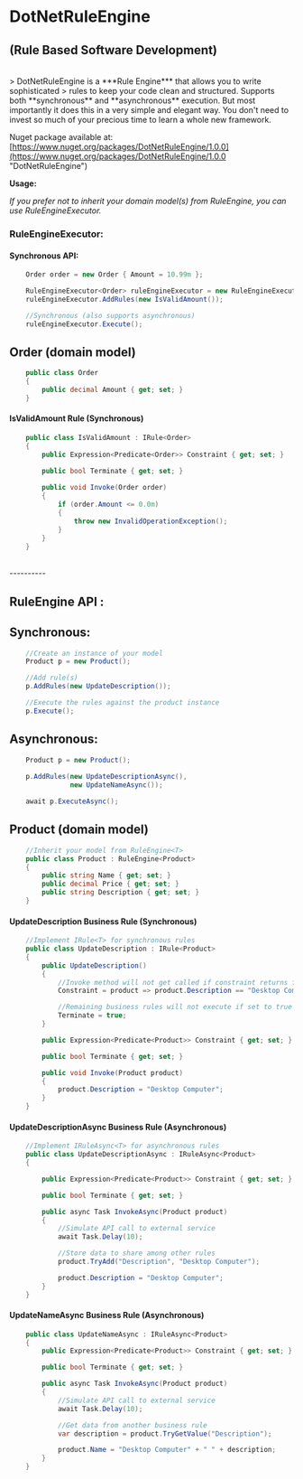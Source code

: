 # DotNetRuleEngine #
## (Rule Based Software Development) ##

<br />
> DotNetRuleEngine is a ***Rule Engine*** that allows you to write sophisticated 
> rules to keep your code clean and structured. Supports both **synchronous** and **asynchronous** execution. But most importantly it does this in a very simple and elegant way. You don't need to invest so much of your precious time to learn a whole new framework.


Nuget package available at: [https://www.nuget.org/packages/DotNetRuleEngine/1.0.0](https://www.nuget.org/packages/DotNetRuleEngine/1.0.0 "DotNetRuleEngine")

**Usage:**


*If you prefer not to inherit your domain model(s) from RuleEngine, you can use RuleEngineExecutor.*

### **RuleEngineExecutor:** ###

#### **Synchronous API:** ####

```csharp
	Order order = new Order { Amount = 10.99m };

    RuleEngineExecutor<Order> ruleEngineExecutor = new RuleEngineExecutor<Order>(order);
    ruleEngineExecutor.AddRules(new IsValidAmount());

    //Synchronous (also supports asynchronous)
    ruleEngineExecutor.Execute();
```
## **Order (domain model)** ##

```csharp
    public class Order
	{
		public decimal Amount { get; set; }
	}
```

#### **IsValidAmount Rule (Synchronous)** ####
```csharp
    public class IsValidAmount : IRule<Order>
    {
        public Expression<Predicate<Order>> Constraint { get; set; }

        public bool Terminate { get; set; }
        
        public void Invoke(Order order)
        {
            if (order.Amount <= 0.0m)
            {
                throw new InvalidOperationException();
            }
        }
    }
```

<br />
----------
<br />

## **RuleEngine API :** ##

## **Synchronous:** ##

```csharp
	//Create an instance of your model
    Product p = new Product();

    //Add rule(s)
	p.AddRules(new UpdateDescription());

    //Execute the rules against the product instance
	p.Execute();
```

## **Asynchronous:** ##

```csharp
    Product p = new Product();
    
	p.AddRules(new UpdateDescriptionAsync(),
               new UpdateNameAsync());

	await p.ExecuteAsync();
```

## **Product (domain model)** ##

```csharp
    //Inherit your model from RuleEngine<T>
    public class Product : RuleEngine<Product>
	{
		public string Name { get; set; }
		public decimal Price { get; set; }
		public string Description { get; set; }
	}
```
 
#### **UpdateDescription Business Rule (Synchronous)** ####
    
```csharp
    //Implement IRule<T> for synchronous rules
	public class UpdateDescription : IRule<Product>
    {
        public UpdateDescription()
        {
            //Invoke method will not get called if constraint returns false
            Constraint = product => product.Description == "Desktop Computer";

            //Remaining business rules will not execute if set to true
            Terminate = true;
        }

        public Expression<Predicate<Product>> Constraint { get; set; }

        public bool Terminate { get; set; }

        public void Invoke(Product product)
        {
            product.Description = "Desktop Computer";
        }
    }
```



#### **UpdateDescriptionAsync Business Rule (Asynchronous)** ####

```csharp
    //Implement IRuleAsync<T> for asynchronous rules
    public class UpdateDescriptionAsync : IRuleAsync<Product>
    {

        public Expression<Predicate<Product>> Constraint { get; set; }

        public bool Terminate { get; set; }

        public async Task InvokeAsync(Product product)
        {
            //Simulate API call to external service
            await Task.Delay(10);

            //Store data to share among other rules
            product.TryAdd("Description", "Desktop Computer");

            product.Description = "Desktop Computer";
        }
    }
```

#### **UpdateNameAsync Business Rule (Asynchronous)** ####

```csharp
    public class UpdateNameAsync : IRuleAsync<Product>
    {
        public Expression<Predicate<Product>> Constraint { get; set; }

        public bool Terminate { get; set; }

        public async Task InvokeAsync(Product product)
        {
            //Simulate API call to external service
            await Task.Delay(10);

            //Get data from another business rule
            var description = product.TryGetValue("Description");

            product.Name = "Desktop Computer" + " " + description;
        }
    }
```
